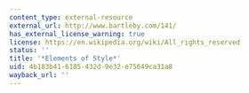```yaml
---
content_type: external-resource
external_url: http://www.bartleby.com/141/
has_external_license_warning: true
license: https://en.wikipedia.org/wiki/All_rights_reserved
status: ''
title: '*Elements of Style*'
uid: 4b183b41-6185-432d-9e32-e75649ca31a8
wayback_url: ''
---
```

